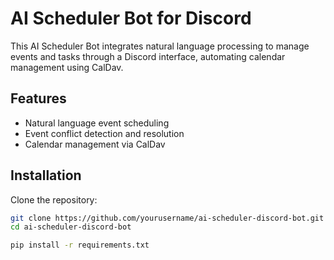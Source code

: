 # AI Scheduler Bot for Discord

This AI Scheduler Bot integrates natural language processing to manage events and tasks through a Discord interface, automating calendar management using CalDav.

## Features

- Natural language event scheduling
- Event conflict detection and resolution
- Calendar management via CalDav

## Installation

Clone the repository:

```sh
git clone https://github.com/yourusername/ai-scheduler-discord-bot.git
cd ai-scheduler-discord-bot

pip install -r requirements.txt
